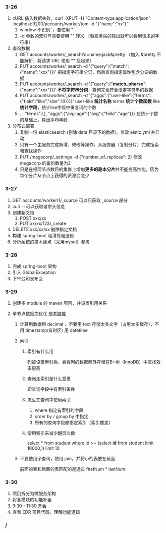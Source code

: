 ### 3-26

1. cURL 插入数据失败，curl -XPUT -H "Content-type:application/json" localhost:9200/accounts/worker/tom -d "{"name":"xx"}"
   1. window  不识别 '，要使用 "
   2. -d 参数的双引号需要使用 \"\" 转义 （看服务端的输出就可以看到请求的字符串）
2. 查询数据
   1. GET accounts/worker/_search?q=name:jack&pretty （加入 &pretty 不能解析，将请求 URL 使用 "" 括起来）
   2. PUT accounts/worker/_search -d '{"query":{"match":{"name":"xxx"}}}'  把指定字符串分词，然后查询指定属性包含分词的数据
   3. PUT accounts/worker/_search -d '{"query":{"**match_pharse**":{"name":"xxx"}}}' **不将字符串分词**，查询完全符合指定字符串的数据
   4. PUT accounts/worker/_search -d '{"aggs":{"user-like":{"terms":{"field":"like","size":10}}}}'  user-like **统计名称** terms **统计个数函数** like **统计字段**，统计like字段中重复词的个数
   5. ...  "terms":{}, "aggs":{"avg-age":{"avg":{"field":"age"}}}  在统计个数的基础上，算出平均年龄
3. 分布式部署
   1. 复制一份  elasticsearch  (删除 data 目录下的数据)，修改 elstic.yml 并启动
   2. 只有一个主服务完成新增、修改等操作，从服务器（复制分片）完成搜索和查找操作
   3. PUT /magecorp/_settings -d {"number_of_replicas": 2} 修改megacorp 的备份数量为2
   4. 只是在相同节点数目的集群上增加**更多的副本分片**并不能提高性能，因为每个分片从节点上获得的资源会变少


### 3-27

1. GET accounts/worker/1/_source 可以只获取 _source  部分
2. curl -i 可以获取请求头信息
3. 创建新文档
   1. POST  xxx/xx
   2. PUT xx/xx/123/_create
4. DELETE xxx/xx/xx 删除指定文档
5. 构建 spring-boot 理清处理逻辑
6. 分析系统的技术痛点（采用mysql）[参考](D:\4-document\scan-result\Scanning-Inquiry.md)

### 3-28

1. 完成 spring-boot 架构
2. 引入 GlobalException
3. 下午公司发布会

### 3-29

1. 创建多 module 的 maven 项目，并设置引用关系

2. 单节点数据库优化 [参考链接](http://www.codeceo.com/database-optimization-practice.html)

   1. 计算用数据用 decimal ，不要用 text 存储太多文字（占用太多缓存），不用 timestamp(有时区) 用 datetime

   2. 索引

      1. 索引有什么用

         列被设置索引后，会将列的数据额外存储在B+树（InnoDB）中查找效率更高

      2. 查询走索引是什么意思

         即查询字段中有索引条件

      3. 怎么在查询中使用索引

         1. where 指定有索引的字段 
         2. order by / group by 中指定
         3. 所有的查询字段都指定索引（索引覆盖）

      4. 使用索引来减少翻页次数

         select * from student where id >= (select **id** from student limit 10000,1) limit 10

   3. 不要使用子查询，使用 join。并将小的表放在前面 

      前面的表和后面的表匹配的是通过 firstNum * lastNum

### 3-30

1. 项目拆分为微服务架构
2. 将各模块的功能补全
3. 9:30 - 11:30 开会
4. 查看 EDR 项目代码，理解功能逻辑

### /

